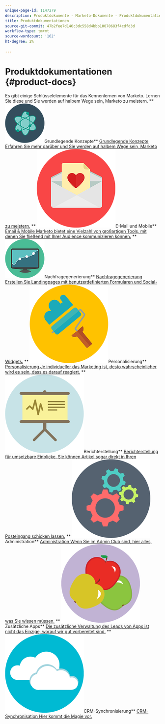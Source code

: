 ```yaml
---
unique-page-id: 1147279
description: Produktdokumente - Marketo-Dokumente - Produktdokumentation
title: Produktdokumentationen
source-git-commit: 47b2fee7d146c3dc558d4bbb10070683f4cdfd3d
workflow-type: tm+mt
source-wordcount: '162'
ht-degree: 2%

---
```



# Produktdokumentationen {#product-docs}

Es gibt einige Schlüsselelemente für das Kennenlernen von Marketo. Lernen Sie diese und Sie werden auf halbem Wege sein, Marketo zu meistern.
** ![Grundlegende Konzepte](assets/education-science-12.png)Grundlegende Konzepte** [Grundlegende Konzepte Erfahren Sie mehr darüber und Sie werden auf halbem Wege sein, Marketo zu meistern.](product-docs/core-marketo-concepts.md)     ** ![E-Mail und Mobile](assets/valentine-day-10.png)E-Mail und Mobile** [Email &amp; Mobile Marketo bietet eine Vielzahl von großartigen Tools, mit denen Sie fließend mit Ihrer Audience kommunizieren können.](https://docs.marketo.com/pages/viewpage.action?pageId=557076)     ** ![Nachfragegenerierung](assets/seo-04.png)Nachfragegenerierung** [Nachfragegenerierung Erstellen Sie Landingpages mit benutzerdefinierten Formularen und Social-Widgets.](product-docs/demand-generation.md)     ** ![Personalisierung](assets/graphic-design-tools-19.png)Personalisierung** [Personalisierung Je individueller das Marketing ist, desto wahrscheinlicher wird es sein, dass es darauf reagiert.](product-docs/personalization.md)     ** ![Berichterstellung](assets/office-21.png)Berichterstellung** [Berichterstellung für umsetzbare Einblicke. Sie können Artikel sogar direkt in Ihren Posteingang schicken lassen.](product-docs/reporting.md)     ** ![Administration](assets/technology-08.png)Administration** [Administration Wenn Sie im Admin Club sind, hier alles, was Sie wissen müssen.](https://docs.marketo.com/display/DOCS/Administration)     ** ![Zusätzliche Apps](assets/food-10.png)Zusätzliche Apps** [Die zusätzliche Verwaltung des Leads von Apps ist nicht das Einzige, worauf wir gut vorbereitet sind.](product-docs/additional-apps.md)     ** ![CRM-Synchronisierung](assets/seo-33.png)CRM-Synchronisierung** [CRM-Synchronisation Hier kommt die Magie vor.](product-docs/crm-sync.md)